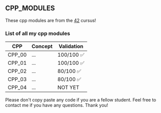 ## CPP_MODULES

These cpp modules are from the [42](https://42.fr) cursus!

### List of all my cpp modules

| CPP | Concept |Validation |
| ------ | ------ | ------ |
| CPP_00 | ... | 100/100 ✅ |
| CPP_01 | ... | 100/100 ✅ |
| CPP_02 | ... | 80/100 ✅ |
| CPP_03 | ... | 80/100 ✅ |
| CPP_04 | ... | NOT YET |

Please don't copy paste any code if you are a fellow student.
Feel free to contact me if you have any questions. Thank you!


